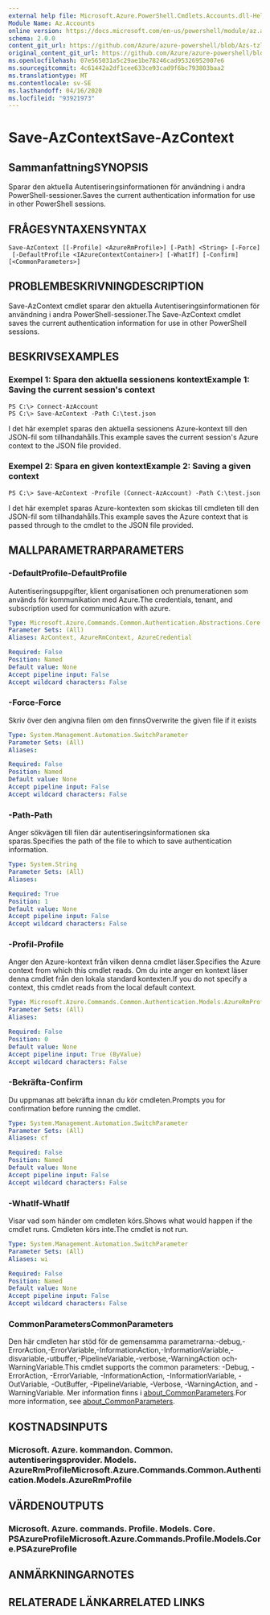 ```yaml
---
external help file: Microsoft.Azure.PowerShell.Cmdlets.Accounts.dll-Help.xml
Module Name: Az.Accounts
online version: https://docs.microsoft.com/en-us/powershell/module/az.accounts/save-azcontext
schema: 2.0.0
content_git_url: https://github.com/Azure/azure-powershell/blob/Azs-tzl/src/Accounts/Accounts/help/Save-AzContext.md
original_content_git_url: https://github.com/Azure/azure-powershell/blob/Azs-tzl/src/Accounts/Accounts/help/Save-AzContext.md
ms.openlocfilehash: 07e565031a5c29ae1be78246cad95326952007e6
ms.sourcegitcommit: 4c61442a2df1cee633ce93cad9f6bc793803baa2
ms.translationtype: MT
ms.contentlocale: sv-SE
ms.lasthandoff: 04/16/2020
ms.locfileid: "93921973"
---
```

# <span data-ttu-id="bd161-101">Save-AzContext</span><span class="sxs-lookup"><span data-stu-id="bd161-101">Save-AzContext</span></span>

## <span data-ttu-id="bd161-102">Sammanfattning</span><span class="sxs-lookup"><span data-stu-id="bd161-102">SYNOPSIS</span></span>
<span data-ttu-id="bd161-103">Sparar den aktuella Autentiseringsinformationen för användning i andra PowerShell-sessioner.</span><span class="sxs-lookup"><span data-stu-id="bd161-103">Saves the current authentication information for use in other PowerShell sessions.</span></span>

## <span data-ttu-id="bd161-104">FRÅGESYNTAXEN</span><span class="sxs-lookup"><span data-stu-id="bd161-104">SYNTAX</span></span>

```
Save-AzContext [[-Profile] <AzureRmProfile>] [-Path] <String> [-Force]
 [-DefaultProfile <IAzureContextContainer>] [-WhatIf] [-Confirm] [<CommonParameters>]
```

## <span data-ttu-id="bd161-105">PROBLEMBESKRIVNING</span><span class="sxs-lookup"><span data-stu-id="bd161-105">DESCRIPTION</span></span>
<span data-ttu-id="bd161-106">Save-AzContext cmdlet sparar den aktuella Autentiseringsinformationen för användning i andra PowerShell-sessioner.</span><span class="sxs-lookup"><span data-stu-id="bd161-106">The Save-AzContext cmdlet saves the current authentication information for use in other PowerShell sessions.</span></span>

## <span data-ttu-id="bd161-107">BESKRIVS</span><span class="sxs-lookup"><span data-stu-id="bd161-107">EXAMPLES</span></span>

### <span data-ttu-id="bd161-108">Exempel 1: Spara den aktuella sessionens kontext</span><span class="sxs-lookup"><span data-stu-id="bd161-108">Example 1: Saving the current session's context</span></span>
```
PS C:\> Connect-AzAccount
PS C:\> Save-AzContext -Path C:\test.json
```

<span data-ttu-id="bd161-109">I det här exemplet sparas den aktuella sessionens Azure-kontext till den JSON-fil som tillhandahålls.</span><span class="sxs-lookup"><span data-stu-id="bd161-109">This example saves the current session's Azure context to the JSON file provided.</span></span>

### <span data-ttu-id="bd161-110">Exempel 2: Spara en given kontext</span><span class="sxs-lookup"><span data-stu-id="bd161-110">Example 2: Saving a given context</span></span>
```
PS C:\> Save-AzContext -Profile (Connect-AzAccount) -Path C:\test.json
```

<span data-ttu-id="bd161-111">I det här exemplet sparas Azure-kontexten som skickas till cmdleten till den JSON-fil som tillhandahålls.</span><span class="sxs-lookup"><span data-stu-id="bd161-111">This example saves the Azure context that is passed through to the cmdlet to the JSON file provided.</span></span>

## <span data-ttu-id="bd161-112">MALLPARAMETRAR</span><span class="sxs-lookup"><span data-stu-id="bd161-112">PARAMETERS</span></span>

### <span data-ttu-id="bd161-113">-DefaultProfile</span><span class="sxs-lookup"><span data-stu-id="bd161-113">-DefaultProfile</span></span>
<span data-ttu-id="bd161-114">Autentiseringsuppgifter, klient organisationen och prenumerationen som används för kommunikation med Azure.</span><span class="sxs-lookup"><span data-stu-id="bd161-114">The credentials, tenant, and subscription used for communication with azure.</span></span>

```yaml
Type: Microsoft.Azure.Commands.Common.Authentication.Abstractions.Core.IAzureContextContainer
Parameter Sets: (All)
Aliases: AzContext, AzureRmContext, AzureCredential

Required: False
Position: Named
Default value: None
Accept pipeline input: False
Accept wildcard characters: False
```

### <span data-ttu-id="bd161-115">-Force</span><span class="sxs-lookup"><span data-stu-id="bd161-115">-Force</span></span>
<span data-ttu-id="bd161-116">Skriv över den angivna filen om den finns</span><span class="sxs-lookup"><span data-stu-id="bd161-116">Overwrite the given file if it exists</span></span>

```yaml
Type: System.Management.Automation.SwitchParameter
Parameter Sets: (All)
Aliases:

Required: False
Position: Named
Default value: None
Accept pipeline input: False
Accept wildcard characters: False
```

### <span data-ttu-id="bd161-117">-Path</span><span class="sxs-lookup"><span data-stu-id="bd161-117">-Path</span></span>
<span data-ttu-id="bd161-118">Anger sökvägen till filen där autentiseringsinformationen ska sparas.</span><span class="sxs-lookup"><span data-stu-id="bd161-118">Specifies the path of the file to which to save authentication information.</span></span>

```yaml
Type: System.String
Parameter Sets: (All)
Aliases:

Required: True
Position: 1
Default value: None
Accept pipeline input: False
Accept wildcard characters: False
```

### <span data-ttu-id="bd161-119">-Profil</span><span class="sxs-lookup"><span data-stu-id="bd161-119">-Profile</span></span>
<span data-ttu-id="bd161-120">Anger den Azure-kontext från vilken denna cmdlet läser.</span><span class="sxs-lookup"><span data-stu-id="bd161-120">Specifies the Azure context from which this cmdlet reads.</span></span>
<span data-ttu-id="bd161-121">Om du inte anger en kontext läser denna cmdlet från den lokala standard kontexten.</span><span class="sxs-lookup"><span data-stu-id="bd161-121">If you do not specify a context, this cmdlet reads from the local default context.</span></span>

```yaml
Type: Microsoft.Azure.Commands.Common.Authentication.Models.AzureRmProfile
Parameter Sets: (All)
Aliases:

Required: False
Position: 0
Default value: None
Accept pipeline input: True (ByValue)
Accept wildcard characters: False
```

### <span data-ttu-id="bd161-122">-Bekräfta</span><span class="sxs-lookup"><span data-stu-id="bd161-122">-Confirm</span></span>
<span data-ttu-id="bd161-123">Du uppmanas att bekräfta innan du kör cmdleten.</span><span class="sxs-lookup"><span data-stu-id="bd161-123">Prompts you for confirmation before running the cmdlet.</span></span>

```yaml
Type: System.Management.Automation.SwitchParameter
Parameter Sets: (All)
Aliases: cf

Required: False
Position: Named
Default value: None
Accept pipeline input: False
Accept wildcard characters: False
```

### <span data-ttu-id="bd161-124">-WhatIf</span><span class="sxs-lookup"><span data-stu-id="bd161-124">-WhatIf</span></span>
<span data-ttu-id="bd161-125">Visar vad som händer om cmdleten körs.</span><span class="sxs-lookup"><span data-stu-id="bd161-125">Shows what would happen if the cmdlet runs.</span></span>
<span data-ttu-id="bd161-126">Cmdleten körs inte.</span><span class="sxs-lookup"><span data-stu-id="bd161-126">The cmdlet is not run.</span></span>

```yaml
Type: System.Management.Automation.SwitchParameter
Parameter Sets: (All)
Aliases: wi

Required: False
Position: Named
Default value: None
Accept pipeline input: False
Accept wildcard characters: False
```

### <span data-ttu-id="bd161-127">CommonParameters</span><span class="sxs-lookup"><span data-stu-id="bd161-127">CommonParameters</span></span>
<span data-ttu-id="bd161-128">Den här cmdleten har stöd för de gemensamma parametrarna:-debug,-ErrorAction,-ErrorVariable,-InformationAction,-InformationVariable,-disvariable,-utbuffer,-PipelineVariable,-verbose,-WarningAction och-WarningVariable.</span><span class="sxs-lookup"><span data-stu-id="bd161-128">This cmdlet supports the common parameters: -Debug, -ErrorAction, -ErrorVariable, -InformationAction, -InformationVariable, -OutVariable, -OutBuffer, -PipelineVariable, -Verbose, -WarningAction, and -WarningVariable.</span></span> <span data-ttu-id="bd161-129">Mer information finns i [about_CommonParameters](http://go.microsoft.com/fwlink/?LinkID=113216).</span><span class="sxs-lookup"><span data-stu-id="bd161-129">For more information, see [about_CommonParameters](http://go.microsoft.com/fwlink/?LinkID=113216).</span></span>

## <span data-ttu-id="bd161-130">KOSTNADS</span><span class="sxs-lookup"><span data-stu-id="bd161-130">INPUTS</span></span>

### <span data-ttu-id="bd161-131">Microsoft. Azure. kommandon. Common. autentiseringsprovider. Models. AzureRmProfile</span><span class="sxs-lookup"><span data-stu-id="bd161-131">Microsoft.Azure.Commands.Common.Authentication.Models.AzureRmProfile</span></span>

## <span data-ttu-id="bd161-132">VÄRDEN</span><span class="sxs-lookup"><span data-stu-id="bd161-132">OUTPUTS</span></span>

### <span data-ttu-id="bd161-133">Microsoft. Azure. commands. Profile. Models. Core. PSAzureProfile</span><span class="sxs-lookup"><span data-stu-id="bd161-133">Microsoft.Azure.Commands.Profile.Models.Core.PSAzureProfile</span></span>

## <span data-ttu-id="bd161-134">ANMÄRKNINGAR</span><span class="sxs-lookup"><span data-stu-id="bd161-134">NOTES</span></span>

## <span data-ttu-id="bd161-135">RELATERADE LÄNKAR</span><span class="sxs-lookup"><span data-stu-id="bd161-135">RELATED LINKS</span></span>
